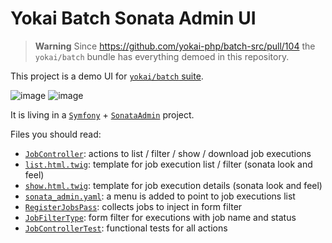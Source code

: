 # Yokai Batch Sonata Admin UI

> **Warning**
> Since https://github.com/yokai-php/batch-src/pull/104 the `yokai/batch` bundle has everything demoed in this repository.


This project is a demo UI for [`yokai/batch` suite](https://github.com/yokai-php/batch-src).

![image](https://github.com/yann-eugone/yokai-batch-ui/assets/1303838/af320128-15f3-4abf-a531-ffab98e3e57f)
![image](https://github.com/yann-eugone/yokai-batch-ui/assets/1303838/1485c4b6-78b5-415d-b64a-6bcf0d0a2769)

It is living in a [`Symfony`](https://github.com/symfony/symfony) + [`SonataAdmin`](https://github.com/sonata-project/SonataAdminBundle) project.

Files you should read:

- [`JobController`](src/Controller/Admin/JobController.php): actions to list / filter / show / download job executions
- [`list.html.twig`](templates/admin/job/list.html.twig): template for job execution list / filter (sonata look and feel)
- [`show.html.twig`](templates/admin/job/show.html.twig): template for job execution details (sonata look and feel)
- [`sonata_admin.yaml`](config/packages/sonata_admin.yaml): a menu is added to point to job executions list
- [`RegisterJobsPass`](src/DependencyInjection/RegisterJobsPass.php): collects jobs to inject in form filter
- [`JobFilterType`](src/Form/Type/JobFilterType.php): form filter for executions with job name and status
- [`JobControllerTest`](tests/Controller/Admin/JobControllerTest.php): functional tests for all actions
